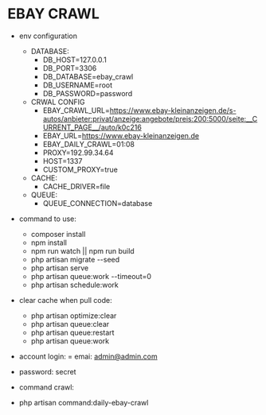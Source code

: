 # EBAY CRAWL
- env configuration
  + DATABASE:
      - DB_HOST=127.0.0.1
      - DB_PORT=3306
      - DB_DATABASE=ebay_crawl
      - DB_USERNAME=root
      - DB_PASSWORD=password
   + CRWAL CONFIG
      - EBAY_CRAWL_URL=https://www.ebay-kleinanzeigen.de/s-autos/anbieter:privat/anzeige:angebote/preis:200:5000/seite:__CURRENT_PAGE__/auto/k0c216
      - EBAY_URL=https://www.ebay-kleinanzeigen.de
      - EBAY_DAILY_CRAWL=01:08
      - PROXY=192.99.34.64
      - HOST=1337
      - CUSTOM_PROXY=true
   + CACHE:
      - CACHE_DRIVER=file
   + QUEUE:
      - QUEUE_CONNECTION=database
  
- command to use:
   - composer install
   - npm install
   - npm run watch || npm run build
   - php artisan migrate --seed
   - php artisan serve
   - php artisan queue:work --timeout=0
   - php artisan schedule:work
   
- clear cache when pull code:
   - php artisan optimize:clear
   - php artisan queue:clear
   - php artisan queue:restart
   - php artisan queue:work

- account login:
 = emai: admin@admin.com
 - password: secret

- command crawl:
 - php artisan command:daily-ebay-crawl
